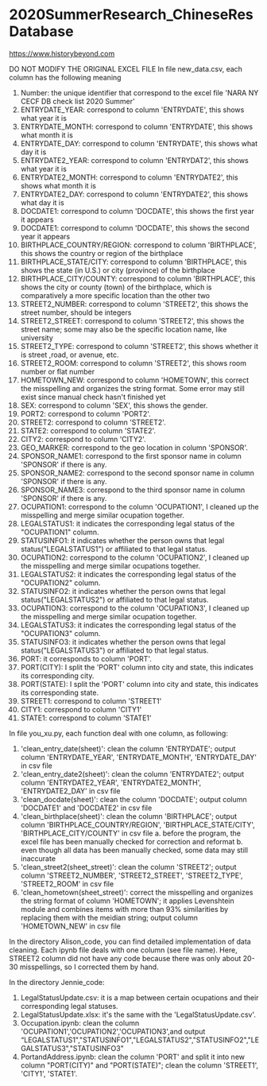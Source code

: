# 2020SummerResearch_ChineseResDatabase

https://www.historybeyond.com

DO NOT MODIFY THE ORIGINAL EXCEL FILE
In file new_data.csv, each column has the following meaning

1. Number: the unique identifier that correspond to the excel file 'NARA NY CECF DB check list 2020 Summer'
2. ENTRYDATE_YEAR: correspond to column 'ENTRYDATE', this shows what year it is
3. ENTRYDATE_MONTH: correspond to column 'ENTRYDATE', this shows what month it is
4. ENTRYDATE_DAY: correspond to column 'ENTRYDATE', this shows what day it is
5. ENTRYDATE2_YEAR: correspond to column 'ENTRYDAT2', this shows what year it is
6. ENTRYDATE2_MONTH: correspond to column 'ENTRYDATE2', this shows what month it is
7. ENTRYDATE2_DAY: correspond to column 'ENTRYDATE2', this shows what day it is
8. DOCDATE1: correspond to column 'DOCDATE', this shows the first year it appears
9. DOCDATE1: correspond to column 'DOCDATE', this shows the second year it appears
10. BIRTHPLACE_COUNTRY/REGION: correspond to column 'BIRTHPLACE', this shows the country or region of the birthplace
11. BIRTHPLACE_STATE/CITY: correspond to column 'BIRTHPLACE', this shows the state (in U.S.) or city (province) of the birthplace
12. BIRTHPLACE_CITY/COUNTY: correspond to column 'BIRTHPLACE', this shows the city or county (town) of the birthplace, which is comparatively a more specific location than the other two
13. STREET2_NUMBER: correspond to column 'STREET2', this shows the street number, should be integers
14. STREET2_STREET: correspond to column 'STREET2', this shows the street name; some may also be the specific location name, like university
15. STREET2_TYPE: correspond to column 'STREET2', this shows whether it is street ,road, or avenue, etc.
16. STREET2_ROOM: correspond to column 'STREET2', this shows room number or flat number
17. HOMETOWN_NEW: correspond to column 'HOMETOWN', this correct the misspelling and organizes the string format. Some error may still exist since manual check hasn't finished yet
18. SEX: correspond to column 'SEX', this shows the gender.
19. PORT2: correspond to column 'PORT2'.
20. STREET2: correspond to column 'STREET2'.
21. STATE2: correspond to column 'STATE2'.
22. CITY2: correspond to column 'CITY2'.
23. GEO_MARKER: correspond to the geo location in column 'SPONSOR'.
24. SPONSOR_NAME1: correspond to the first sponsor name in column 'SPONSOR' if there is any.
25. SPONSOR_NAME2: correspond to the second sponsor name in column 'SPONSOR' if there is any.
26. SPONSOR_NAME3: correspond to the third sponsor name in column 'SPONSOR' if there is any.
27. OCUPATION1: correspond to the column 'OCUPATION1', I cleaned up the misspelling and merge similar ocupation together.
28. LEGALSTATUS1: it indicates the corresponding legal status of the "OCUPATION1" column.
29. STATUSINFO1: it indicates whether the person owns that legal status("LEGALSTATUS1") or affiliated to that legal status.
30. OCUPATION2: correspond to the column 'OCUPATION2', I cleaned up the misspelling and merge similar ocupations together.
31. LEGALSTATUS2: it indicates the corresponding legal status of the "OCUPATION2" column.
32. STATUSINFO2: it indicates whether the person owns that legal status("LEGALSTATUS2") or affiliated to that legal status.
33. OCUPATION3: correspond to the column 'OCUPATION3', I cleaned up the misspelling and merge similar ocupation together.
34. LEGALSTATUS3: it indicates the corresponding legal status of the "OCUPATION3" column.
35. STATUSINFO3: it indicates whether the person owns that legal status("LEGALSTATUS3") or affiliated to that legal status.
36. PORT: it corresponds to column 'PORT'.
37. PORT(CITY): I split the 'PORT' column into city and state, this indicates its corresponding city.
38. PORT(STATE): I split the 'PORT' column into city and state, this indicates its corresponding state.
39. STREET1: correspond to column 'STREET1'
40. CITY1: correspond to column 'CITY1'
41. STATE1: correspond to column 'STATE1'

In file you_xu.py, each function deal with one column, as following:

1. 'clean_entry_date(sheet)': clean the column 'ENTRYDATE'; output column 'ENTRYDATE_YEAR', 'ENTRYDATE_MONTH', 'ENTRYDATE_DAY' in csv file
2. 'clean_entry_date2(sheet)': clean the column 'ENTRYDATE2'; output column 'ENTRYDATE2_YEAR', 'ENTRYDATE2_MONTH', 'ENTRYDATE2_DAY' in csv file
3. 'clean_docdate(sheet)': clean the column 'DOCDATE'; output column 'DOCDATE1' and 'DOCDATE2' in csv file
4. 'clean_birthplace(sheet)': clean the column 'BIRTHPLACE'; output column 'BIRTHPLACE_COUNTRY/REGION', 'BIRTHPLACE_STATE/CITY', 'BIRTHPLACE_CITY/COUNTY' in csv file
   a. before the program, the excel file has been manually checked for correction and reformat
   b. even though all data has been manually checked, some data may still inaccurate
5. 'clean_street2(sheet_street)': clean the column 'STREET2'; output column 'STREET2_NUMBER', 'STREET2_STREET', 'STREET2_TYPE', 'STREET2_ROOM' in csv file
6. 'clean_hometown(sheet_street)': correct the misspelling and organizes the string format of column 'HOMETOWN'; it applies Levenshtein module and combines items with more than 93% similarities by replacing them with the meidian string; output column 'HOMETOWN_NEW' in csv file

In the directory Alison_code, you can find detailed implementation of data cleaning. Each ipynb file deals with one column (see file name). Here, STREET2 column did not have any code because there was only about 20-30 misspellings, so I corrected them by hand.

In the directory Jennie_code:
1. LegalStatusUpdate.csv: it is a map between certain ocupations and their corresponding legal statuses.
2. LegalStatusUpdate.xlsx: it's the same with the 'LegalStatusUpdate.csv'.
3. Occupation.ipynb: clean the column 'OCUPATION1','OCUPATION2','OCUPATION3',and output “LEGALSTATUS1","STATUSINFO1","LEGALSTATUS2","STATUSINFO2","LEGALSTATUS3","STATUSINFO3"
4. PortandAddress.ipynb: clean the column 'PORT' and split it into new column "PORT(CITY)" and "PORT(STATE)"; clean the column 'STREET1', 'CITY1', 'STATE1'.
